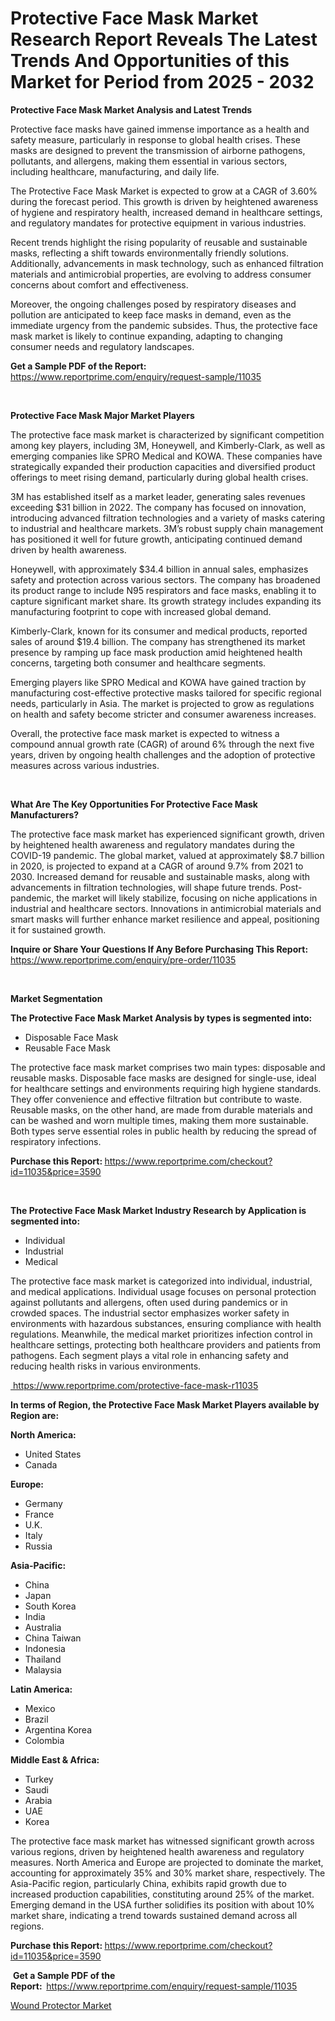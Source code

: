 <p><h1>Protective Face Mask Market Research Report Reveals The Latest Trends And Opportunities of this Market for Period from 2025 - 2032</h1></p><p><strong>Protective Face Mask Market Analysis and Latest Trends</strong></p>
<p><p>Protective face masks have gained immense importance as a health and safety measure, particularly in response to global health crises. These masks are designed to prevent the transmission of airborne pathogens, pollutants, and allergens, making them essential in various sectors, including healthcare, manufacturing, and daily life.</p><p>The Protective Face Mask Market is expected to grow at a CAGR of 3.60% during the forecast period. This growth is driven by heightened awareness of hygiene and respiratory health, increased demand in healthcare settings, and regulatory mandates for protective equipment in various industries. </p><p>Recent trends highlight the rising popularity of reusable and sustainable masks, reflecting a shift towards environmentally friendly solutions. Additionally, advancements in mask technology, such as enhanced filtration materials and antimicrobial properties, are evolving to address consumer concerns about comfort and effectiveness. </p><p>Moreover, the ongoing challenges posed by respiratory diseases and pollution are anticipated to keep face masks in demand, even as the immediate urgency from the pandemic subsides. Thus, the protective face mask market is likely to continue expanding, adapting to changing consumer needs and regulatory landscapes.</p></p>
<p><strong>Get a Sample PDF of the Report:&nbsp;</strong> <a href="https://www.reportprime.com/enquiry/request-sample/11035?utm_campaign=2307&utm_medium=2&utm_source=Github&utm_content=ia&utm_term=20032025&utm_id=protective-face-mask">https://www.reportprime.com/enquiry/request-sample/11035</a></p>
<p>&nbsp;</p>
<p><strong>Protective Face Mask Major Market Players</strong></p>
<p><p>The protective face mask market is characterized by significant competition among key players, including 3M, Honeywell, and Kimberly-Clark, as well as emerging companies like SPRO Medical and KOWA. These companies have strategically expanded their production capacities and diversified product offerings to meet rising demand, particularly during global health crises.</p><p>3M has established itself as a market leader, generating sales revenues exceeding $31 billion in 2022. The company has focused on innovation, introducing advanced filtration technologies and a variety of masks catering to industrial and healthcare markets. 3M’s robust supply chain management has positioned it well for future growth, anticipating continued demand driven by health awareness.</p><p>Honeywell, with approximately $34.4 billion in annual sales, emphasizes safety and protection across various sectors. The company has broadened its product range to include N95 respirators and face masks, enabling it to capture significant market share. Its growth strategy includes expanding its manufacturing footprint to cope with increased global demand.</p><p>Kimberly-Clark, known for its consumer and medical products, reported sales of around $19.4 billion. The company has strengthened its market presence by ramping up face mask production amid heightened health concerns, targeting both consumer and healthcare segments.</p><p>Emerging players like SPRO Medical and KOWA have gained traction by manufacturing cost-effective protective masks tailored for specific regional needs, particularly in Asia. The market is projected to grow as regulations on health and safety become stricter and consumer awareness increases.</p><p>Overall, the protective face mask market is expected to witness a compound annual growth rate (CAGR) of around 6% through the next five years, driven by ongoing health challenges and the adoption of protective measures across various industries.</p></p>
<p>&nbsp;</p>
<p><strong>What Are The Key Opportunities For Protective Face Mask Manufacturers?</strong></p>
<p><p>The protective face mask market has experienced significant growth, driven by heightened health awareness and regulatory mandates during the COVID-19 pandemic. The global market, valued at approximately $8.7 billion in 2020, is projected to expand at a CAGR of around 9.7% from 2021 to 2030. Increased demand for reusable and sustainable masks, along with advancements in filtration technologies, will shape future trends. Post-pandemic, the market will likely stabilize, focusing on niche applications in industrial and healthcare sectors. Innovations in antimicrobial materials and smart masks will further enhance market resilience and appeal, positioning it for sustained growth.</p></p>
<p><strong>Inquire or Share Your Questions If Any Before Purchasing This Report:</strong> <a href="https://www.reportprime.com/enquiry/pre-order/11035?utm_campaign=2307&utm_medium=2&utm_source=Github&utm_content=ia&utm_term=20032025&utm_id=protective-face-mask">https://www.reportprime.com/enquiry/pre-order/11035</a></p>
<p>&nbsp;</p>
<p><strong>Market Segmentation</strong></p>
<p><strong>The Protective Face Mask Market Analysis by types is segmented into:</strong></p>
<p><ul><li>Disposable Face Mask</li><li>Reusable Face Mask</li></ul></p>
<p><p>The protective face mask market comprises two main types: disposable and reusable masks. Disposable face masks are designed for single-use, ideal for healthcare settings and environments requiring high hygiene standards. They offer convenience and effective filtration but contribute to waste. Reusable masks, on the other hand, are made from durable materials and can be washed and worn multiple times, making them more sustainable. Both types serve essential roles in public health by reducing the spread of respiratory infections.</p></p>
<p><strong>Purchase this Report:&nbsp;</strong><a href="https://www.reportprime.com/checkout?id=11035&price=3590&utm_campaign=2307&utm_medium=2&utm_source=Github&utm_content=ia&utm_term=20032025&utm_id=protective-face-mask">https://www.reportprime.com/checkout?id=11035&price=3590</a></p>
<p>&nbsp;</p>
<p><strong>The Protective Face Mask Market Industry Research by Application is segmented into:</strong></p>
<p><ul><li>Individual</li><li>Industrial</li><li>Medical</li></ul></p>
<p><p>The protective face mask market is categorized into individual, industrial, and medical applications. Individual usage focuses on personal protection against pollutants and allergens, often used during pandemics or in crowded spaces. The industrial sector emphasizes worker safety in environments with hazardous substances, ensuring compliance with health regulations. Meanwhile, the medical market prioritizes infection control in healthcare settings, protecting both healthcare providers and patients from pathogens. Each segment plays a vital role in enhancing safety and reducing health risks in various environments.</p></p>
<p><a href="https://www.reportprime.com/protective-face-mask-r11035?utm_campaign=2307&utm_medium=2&utm_source=Github&utm_content=ia&utm_term=20032025&utm_id=protective-face-mask">&nbsp;https://www.reportprime.com/protective-face-mask-r11035</a></p>
<p><strong>In terms of Region, the Protective Face Mask Market Players available by Region are:</strong></p>
<p>
    <p> <strong> North America: </strong>
        <ul>
            <li>United States</li>
            <li>Canada</li>
        </ul>
        </p> 
    <p> <strong> Europe: </strong>
        <ul>
            <li>Germany</li>
            <li>France</li>
            <li>U.K.</li>
            <li>Italy</li>
            <li>Russia</li>
        </ul>
        </p> 
    <p> <strong> Asia-Pacific: </strong>
        <ul>
            <li>China</li>
            <li>Japan</li>
            <li>South Korea</li>
            <li>India</li>
            <li>Australia</li>
            <li>China Taiwan</li>
            <li>Indonesia</li>
            <li>Thailand</li>
            <li>Malaysia</li>
        </ul>
        </p> 
    <p> <strong> Latin America: </strong>
        <ul>
            <li>Mexico</li>
            <li>Brazil</li>
            <li>Argentina Korea</li>
            <li>Colombia</li>
        </ul>
        </p> 
    <p> <strong> Middle East & Africa: </strong>
        <ul>
            <li>Turkey</li>
            <li>Saudi</li>
            <li>Arabia</li>
            <li>UAE</li>
            <li>Korea</li>
        </ul>
    </p>
    </p>
<p><p>The protective face mask market has witnessed significant growth across various regions, driven by heightened health awareness and regulatory measures. North America and Europe are projected to dominate the market, accounting for approximately 35% and 30% market share, respectively. The Asia-Pacific region, particularly China, exhibits rapid growth due to increased production capabilities, constituting around 25% of the market. Emerging demand in the USA further solidifies its position with about 10% market share, indicating a trend towards sustained demand across all regions.</p></p>
<p><strong>Purchase this Report: </strong><a href="https://www.reportprime.com/checkout?id=11035&price=3590&utm_campaign=2307&utm_medium=2&utm_source=Github&utm_content=ia&utm_term=20032025&utm_id=protective-face-mask">https://www.reportprime.com/checkout?id=11035&price=3590</a></p>
<p>&nbsp;<strong>Get a Sample PDF of the Report:&nbsp;&nbsp;</strong><a href="https://www.reportprime.com/enquiry/request-sample/11035?utm_campaign=2307&utm_medium=2&utm_source=Github&utm_content=ia&utm_term=20032025&utm_id=protective-face-mask">https://www.reportprime.com/enquiry/request-sample/11035</a></p>
<p><strong></strong></p>
<p><p><a href="https://github.com/WashimHussain441/Market-Research-Report-List-2/blob/main/wound-protector-market.md?utm_campaign=2307&utm_medium=2&utm_source=Github&utm_content=ia&utm_term=20032025&utm_id=protective-face-mask">Wound Protector Market</a></p></p>